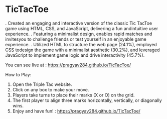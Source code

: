 # TicTacToe

. Created an engaging and interactive version of the classic Tic TacToe game using HTML, CSS, and JavaScript, delivering a fun andintuitive user experience.
. Featuring a minimalist design, enables rapid matches and invitesyou to challenge friends or test yourself in an enjoyable game experience.
. Utilized HTML to structure the web page (24.1%), employed CSS todesign the game with a minimalist aesthetic (30.2%), and leveraged JavaScript to implement game logic and drive interactivity (45.7%).

You can see live at : https://pragyav284.github.io/TicTacToe/

How to Play:
 1. Open the Triple Tac website.
 2. Click on any box to make your move.
 3. Players take turns to place their marks (X or O) on the grid.
 4. The first player to align three marks horizontally, vertically, or diagonally wins. 
 5. Enjoy and have fun! : https://pragyav284.github.io/TicTacToe/


